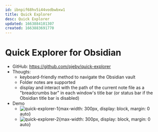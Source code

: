 ```yaml
---
id: ibnpif68hv5i44vodbwbxw1
title: Quick Explorer
desc: Quick Explorer
updated: 1663884101307
created: 1663883691770
---
```

# Quick Explorer for Obsidian

- GitHub: https://github.com/pjeby/quick-explorer
- Thougts:
    - keyboard-friendly method to navigate the Obsidian vault
    - Folder notes are supported
    - display and interact with the path of the current note file as a "breadcrumbs bar" in each window's title bar (or status bar if the Obsidian title bar is disabled)
- Demo 
    - ![quick-explorer-1](https://raw.githubusercontent.com/pjeby/quick-explorer/master/quick-explorer.png){max-width: 300px, display: block, margin: 0 auto}
    - ![quick-explorer-2](https://raw.githubusercontent.com/pjeby/quick-explorer/master/breadcrumbs.png){max-width: 300px, display: block, margin: 0 auto}